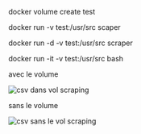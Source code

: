 docker volume create test

docker run -v test:/usr/src scaper

docker run -d -v test:/usr/src scraper

docker run -it -v test:/usr/src bash

avec le volume

![csv dans vol scraping](https://github.com/AxelML2/docker-1/assets/140382386/60d9aec9-9e38-4b2b-aa18-e4aa2221b327)

sans le volume

![csv sans le vol scraping](https://github.com/AxelML2/docker-1/assets/140382386/43b22061-222f-4b94-b98d-17555aa8243f)
